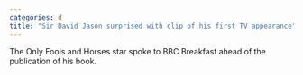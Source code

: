 ```yaml
---
categories: d
title: "Sir David Jason surprised with clip of his first TV appearance"
---
```

The Only Fools and Horses star spoke to BBC Breakfast ahead of the publication of his book.